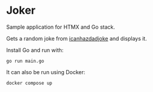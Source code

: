 # Joker

Sample application for HTMX and Go stack.

Gets a random joke from [icanhazdadjoke](https://icanhazdadjoke.com) and displays it.

Install Go and run with: 

```go run main.go```

It can also be run using Docker:

```docker compose up```